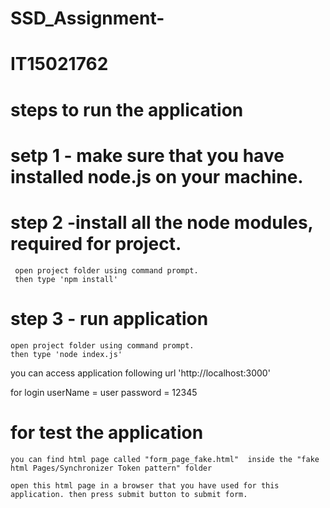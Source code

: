 # SSD_Assignment-
# IT15021762

# steps to run the application

# setp 1 - make sure that you have installed node.js on your machine.
# step 2 -install all the node modules, required for project.
     open project folder using command prompt.
     then type 'npm install'
# step 3 - run application
    open project folder using command prompt.
    then type 'node index.js'

you can access application following url 'http://localhost:3000'

for login userName = user password = 12345


# for test the application

    you can find html page called "form_page_fake.html"  inside the "fake html Pages/Synchronizer Token pattern" folder

    open this html page in a browser that you have used for this application. then press submit button to submit form.
